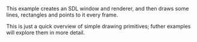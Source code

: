 This example creates an SDL window and renderer, and then draws some lines,
rectangles and points to it every frame.

This is just a quick overview of simple drawing primitives; futher examples
will explore them in more detail.
